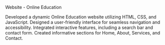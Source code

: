 Website - Online Education

Developed a dynamic Online Education website utilizing HTML, CSS, and JavaScript.
Designed a user-friendly interface for seamless navigation and accessibility.
Integrated interactive features, including a search bar and contact form.
Created informative sections for Home, About, Services, and Contact.
